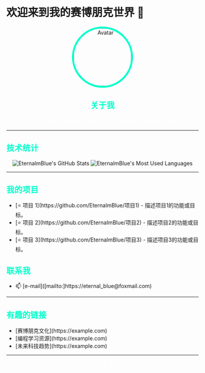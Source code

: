 # 欢迎来到我的赛博朋克世界 🌌

<p align="center">
    <a href="http://eternalblue.fun" target="_blank">
    <img src="http://eternalblue.fun/logo.jpg" alt="Avatar" width="150" 
         style="border-radius: 50%; border: 5px solid #00ffcc; transition: transform 0.3s;">
    </a>
</p>

<h2 align="center" style="color: #00ffcc;">关于我</h2>
<p align="center" style="color: #ffffff;">你好！我是一名热爱科技和未来主义的开发者。期待与你交流！</p>

---

<h2 style="color: #00ffcc;">技术统计</h2>

<p align="center">
<img src="https://github-readme-stats.vercel.app/api?username=EternalmBlue&show_icons=true&theme=radical" alt="EternalmBlue's GitHub Stats" />
<img src="https://github-readme-stats.vercel.app/api/top-langs/?username=EternalmBlue&layout=compact&theme=radical" alt="EternalmBlue's Most Used Languages" />
</p>

---

<h2 style="color: #00ffcc;">我的项目</h2>
<ul>
    <li>[⭐ 项目 1](https://github.com/EternalmBlue/项目1) - 描述项目1的功能或目标。</li>
    <li>[⭐ 项目 2](https://github.com/EternalmBlue/项目2) - 描述项目2的功能或目标。</li>
    <li>[⭐ 项目 3](https://github.com/EternalmBlue/项目3) - 描述项目3的功能或目标。</li>
</ul>

<h2 style="color: #00ffcc;">联系我</h2>
<ul>
    <li>📫 [e-mail]([mailto:]https://eternal_blue@foxmail.com)</li>
</ul>

---

<h2 style="color: #00ffcc;">有趣的链接</h2>
<ul>
    <li>[赛博朋克文化](https://example.com)</li>
    <li>[编程学习资源](https://example.com)</li>
    <li>[未来科技趋势](https://example.com)</li>
</ul>

---

<p style="color: #ffffff;">感谢你访问我的主页！期待与你的交流与合作。🚀</p>

<style>
    img:hover {
        transform: scale(1.1); /* 当鼠标悬停时略微放大图标 */
        transition: transform 0.3s; /* 平滑过渡效果 */
    }
</style>

